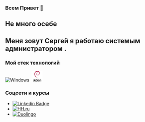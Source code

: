 ### Всем Привет  👋

## Не много осебе 
Меня зовут **Сергей** я работаю системым адмнистратором .
- 

### Мой стек технологий
<div id="badges">
    <img src="https://cdn.jsdelivr.net/gh/devicons/devicon/icons/windows8/windows8-original.svg" 
    title="windows" alt="Windows" width="35" height="35"/>&nbsp;
    <img src="https://github.com/devicons/devicon/blob/master/icons/debian/debian-original-wordmark.svg" 
    title="Debian" alt="Debian" width="35" height="35"/>&nbsp;
</div>

          
             

### Соцсети и курсы 
- [![Linkedin Badge](https://img.shields.io/badge/-kakbar-blue?style=flat&logo=Linkedin&logoColor=white)](your-linkedin-url)
- [![HH.ru](https://hhcdn.ru/ichameleon/00177.png)](https://hh.ru/resume/5f71daa3ff07b3bad40039ed1f41535a764e52)
- [![Duolingo](https://img.shields.io/badge/-duolingo-white?style=flat&logo=duolingo)]()


